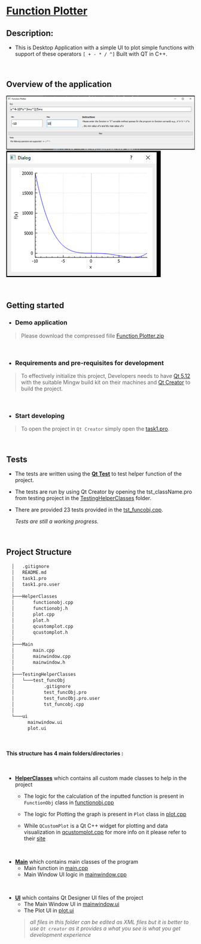 
# [**Function Plotter**](https://github.com/Abdallah2358/Function-Plotter)
## **Description**:
- This is Desktop Application with a simple UI to plot simple functions with support of these operators ``[ + - * / ^]``
Built with QT in C++.

<br>

## **Overview of the application**
![1](images/1.png)
![1](images/2.png)

<br>

## **Getting started**
- ### Demo application
 > Please download the compressed fille [Function Plotter.zip](Function%20Plotter.zip)
<br>

- ### Requirements and pre-requisites for development
>To effectively initialize this project, Developers needs to have [Qt 5.12](https://www.qt.io/offline-installers) with the suitable Mingw build kit on their machines and [Qt Creator](https://www.qt.io/offline-installers) to build the project.

<br>

- ### Start developing 
>To open the project in ``Qt Creator`` simply open the [task1.pro](task1.pro).

<br>

## **Tests**
- The tests are written using the [**Qt Test**](https://doc.qt.io/qt-5/qttest-index.html) to test helper function of the project. 

- The tests are run by using Qt Creator by opening the tst_className.pro from testing project in the [TestingHelperClasses](TestingHelperClasses/) folder.

- There are provided 23 tests provided in the [tst_funcobj.cpp](TestingHelperClasses/test_funcObj/tst_funcobj.cpp).

  _Tests are still a working progress._

<br>

## **Project Structure**
      │   .gitignore
      │   README.md
      │   task1.pro
      │   task1.pro.user
      │
      ├───HelperClasses
      │       functionobj.cpp
      │       functionobj.h
      │       plot.cpp
      │       plot.h
      │       qcustomplot.cpp
      │       qcustomplot.h
      │
      ├───Main
      │       main.cpp
      │       mainwindow.cpp
      │       mainwindow.h
      │
      ├───TestingHelperClasses
      │   └───test_funcObj
      │           .gitignore
      │           test_funcObj.pro
      │           test_funcObj.pro.user
      │           tst_funcobj.cpp
      │
      └───ui
            mainwindow.ui
            plot.ui

<br>

#### **This structure has 4 main folders/directories :**
<br> 

- [**HelperClasses**](HelperClasses/) which contains all custom made classes to help in the project 

  - The logic for the calculation of the inputted function is present in `FunctionObj` class in [functionobj.cpp](HelperClasses/functionobj.cpp) 

  - The logic for Plotting the graph is present in `Plot` class in [plot.cpp](HelperClasses/plot.cpp)

  - While `QCustomPlot` is a Qt C++ widget for plotting and data visualization in [qcustomplot.cpp](HelperClasses/qcustomplot.cpp) for more info on it please refer to their [site](https://www.qcustomplot.com/)

<br>

- [**Main**](Main/) which contains main classes of the program 
  - Main function in  [main.cpp](Main/main.cpp)
  - Main Window UI logic in [mainwindow.cpp](Main\mainwindow.cpp)

<br>

- [**UI**](UI/) which contains Qt Designer UI files of the project
  - The Main Window UI in [mainwindow.ui](UI/mainwindow.ui)
  - The Plot UI in [plot.ui](UI/plot.ui)
  > _all files in this folder can be edited as XML files but it is better to use `Qt creator` as it provides a what you see is what you get development experience_

